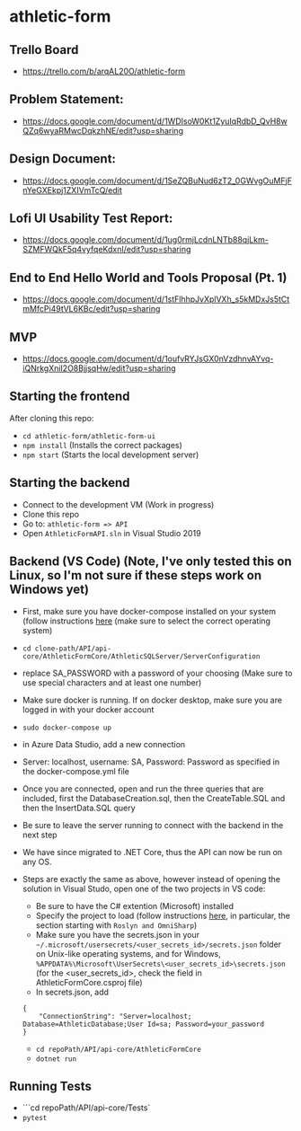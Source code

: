 # athletic-form

## Trello Board

- https://trello.com/b/arqAL20O/athletic-form

## Problem Statement:

- https://docs.google.com/document/d/1WDIsoW0Kt1ZyuIqRdbD_QvH8wQZq6wyaRMwcDqkzhNE/edit?usp=sharing

## Design Document:

- https://docs.google.com/document/d/1SeZQBuNud6zT2_0GWvgOuMFjFnYeGXEkpj1ZXIVmTcQ/edit

## Lofi UI Usability Test Report:

- https://docs.google.com/document/d/1ug0rmjLcdnLNTb88qjLkm-SZMFWQkF5q4vyfqeKdxnI/edit?usp=sharing

## End to End Hello World and Tools Proposal (Pt. 1)

- https://docs.google.com/document/d/1stFlhhpJvXplVXh_s5kMDxJs5tCtmMfcPi49tVL6KBc/edit?usp=sharing

## MVP
- https://docs.google.com/document/d/1oufvRYJsGX0nVzdhnvAYvq-iQNrkgXniI2O8BjjsqHw/edit?usp=sharing


## Starting the frontend

After cloning this repo:

- `cd athletic-form/athletic-form-ui`
- `npm install` (Installs the correct packages)
- `npm start` (Starts the local development server)

## Starting the backend

- Connect to the development VM (Work in progress)
- Clone this repo
- Go to: `athletic-form => API`
- Open `AthleticFormAPI.sln` in Visual Studio 2019

## Backend (VS Code) (Note, I've only tested this on Linux, so I'm not sure if these steps work on Windows yet)
- First, make sure you have docker-compose installed on your system (follow instructions [here](https://docs.docker.com/compose/install/) (make sure to select the correct operating system)
- ```cd clone-path/API/api-core/AthleticFormCore/AthleticSQLServer/ServerConfiguration```
- replace SA_PASSWORD with a password of your choosing (Make sure to use special characters and at least one number)
- Make sure docker is running.  If on docker desktop, make sure you are logged in with your docker account
- ```sudo docker-compose up```
- in Azure Data Studio, add a new connection
- Server: localhost, username: SA, Password: Password as specified in the docker-compose.yml file
- Once you are connected, open and run the three queries that are included, first the DatabaseCreation.sql, then the CreateTable.SQL and then the InsertData.SQL query
- Be sure to leave the server running to connect with the backend in the next step


- We have since migrated to .NET Core, thus the API can now be run on any OS.
- Steps are exactly the same as above, however instead of opening the solution in Visual Studo, open one of the two projects in VS code:
     - Be sure to have the C# extention (Microsoft) installed
     - Specify the project to load (follow instructions [here](https://code.visualstudio.com/docs/languages/csharp), in particular, the section starting with `Roslyn and OmniSharp`)
     - Make sure you have the secrets.json in your ```~/.microsoft/usersecrets/<user_secrets_id>/secrets.json``` folder on Unix-like operating systems, and for Windows, ```%APPDATA%\Microsoft\UserSecrets\<user_secrets_id>\secrets.json```  (for the <user_secrets_id>, check the <UserSecretsId> field in AthleticFormCore.csproj file)
     - In secrets.json, add  
     ```
     {
	     "ConnectionString": "Server=localhost; Database=AthleticDatabase;User Id=sa; Password=your_password 
     } 
     ```
     - ```cd repoPath/API/api-core/AthleticFormCore``` 
     -  `dotnet run` 

## Running Tests
- ```cd repoPath/API/api-core/Tests`
- `pytest`
